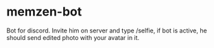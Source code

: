 # memzen-bot
Bot for discord. Invite him on server and type /selfie, if bot is active, he should send edited photo with your avatar in it.
